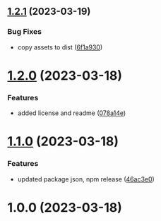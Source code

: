 ## [1.2.1](https://github.com/patrickap/twin-ui/compare/v1.2.0...v1.2.1) (2023-03-19)


### Bug Fixes

* copy assets to dist ([6f1a930](https://github.com/patrickap/twin-ui/commit/6f1a93087271343a4793b895c3ac4b1f7115bb30))

# [1.2.0](https://github.com/patrickap/twin-ui/compare/v1.1.0...v1.2.0) (2023-03-18)


### Features

* added license and readme ([078a14e](https://github.com/patrickap/twin-ui/commit/078a14e69b24fcb69dc47dd3446fee68433efe94))

# [1.1.0](https://github.com/patrickap/twin-ui/compare/v1.0.0...v1.1.0) (2023-03-18)


### Features

* updated package json, npm release ([46ac3e0](https://github.com/patrickap/twin-ui/commit/46ac3e0539325ca33405e5d1eb64e82de722e4f9))

# 1.0.0 (2023-03-18)
